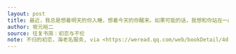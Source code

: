 ```yaml
---
layout: post
title: 最近，我总是想着明天的你入睡，想着今天的你醒来。如果可能的话，我想和你站在一起，成为你的力量。
author: 坂元裕二
source: 往复书简：初恋与不伦
note: 不归的初恋，海老名服务, via <https://weread.qq.com/web/bookDetail/4d6325c0813ab67dag011461>
---
```

